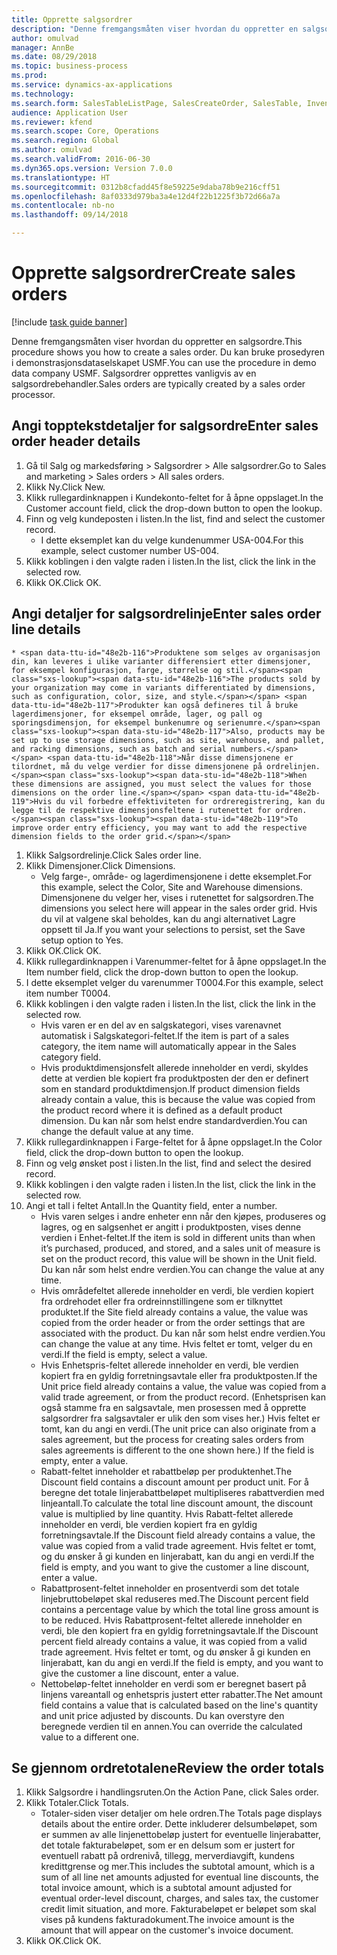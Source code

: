 ```yaml
--- 
title: Opprette salgsordrer
description: "Denne fremgangsmåten viser hvordan du oppretter en salgsordre."
author: omulvad
manager: AnnBe
ms.date: 08/29/2018
ms.topic: business-process
ms.prod: 
ms.service: dynamics-ax-applications
ms.technology: 
ms.search.form: SalesTableListPage, SalesCreateOrder, SalesTable, InventDimParmFixed, InventProductDimensionLookup, SalesTotals
audience: Application User
ms.reviewer: kfend
ms.search.scope: Core, Operations
ms.search.region: Global
ms.author: omulvad
ms.search.validFrom: 2016-06-30
ms.dyn365.ops.version: Version 7.0.0
ms.translationtype: HT
ms.sourcegitcommit: 0312b8cfadd45f8e59225e9daba78b9e216cff51
ms.openlocfilehash: 8af0333d979ba3a4e12d4f22b1225f3b72d66a7a
ms.contentlocale: nb-no
ms.lasthandoff: 09/14/2018

---
```

# <a name="create-sales-orders"></a><span data-ttu-id="48e2b-103">Opprette salgsordrer</span><span class="sxs-lookup"><span data-stu-id="48e2b-103">Create sales orders</span></span>

[!include [task guide banner](../../includes/task-guide-banner.md)]

<span data-ttu-id="48e2b-104">Denne fremgangsmåten viser hvordan du oppretter en salgsordre.</span><span class="sxs-lookup"><span data-stu-id="48e2b-104">This procedure shows you how to create a sales order.</span></span> <span data-ttu-id="48e2b-105">Du kan bruke prosedyren i demonstrasjonsdataselskapet USMF.</span><span class="sxs-lookup"><span data-stu-id="48e2b-105">You can use the procedure in demo data company USMF.</span></span> <span data-ttu-id="48e2b-106">Salgsordrer opprettes vanligvis av en salgsordrebehandler.</span><span class="sxs-lookup"><span data-stu-id="48e2b-106">Sales orders are typically created by a sales order processor.</span></span> 




## <a name="enter-sales-order-header-details"></a><span data-ttu-id="48e2b-107">Angi topptekstdetaljer for salgsordre</span><span class="sxs-lookup"><span data-stu-id="48e2b-107">Enter sales order header details</span></span>
1. <span data-ttu-id="48e2b-108">Gå til Salg og markedsføring > Salgsordrer > Alle salgsordrer.</span><span class="sxs-lookup"><span data-stu-id="48e2b-108">Go to Sales and marketing > Sales orders > All sales orders.</span></span>
2. <span data-ttu-id="48e2b-109">Klikk Ny.</span><span class="sxs-lookup"><span data-stu-id="48e2b-109">Click New.</span></span>
3. <span data-ttu-id="48e2b-110">Klikk rullegardinknappen i Kundekonto-feltet for å åpne oppslaget.</span><span class="sxs-lookup"><span data-stu-id="48e2b-110">In the Customer account field, click the drop-down button to open the lookup.</span></span>
4. <span data-ttu-id="48e2b-111">Finn og velg kundeposten i listen.</span><span class="sxs-lookup"><span data-stu-id="48e2b-111">In the list, find and select the customer record.</span></span>
    * <span data-ttu-id="48e2b-112">I dette eksemplet kan du velge kundenummer USA-004.</span><span class="sxs-lookup"><span data-stu-id="48e2b-112">For this example, select customer number US-004.</span></span>  
5. <span data-ttu-id="48e2b-113">Klikk koblingen i den valgte raden i listen.</span><span class="sxs-lookup"><span data-stu-id="48e2b-113">In the list, click the link in the selected row.</span></span>
6. <span data-ttu-id="48e2b-114">Klikk OK.</span><span class="sxs-lookup"><span data-stu-id="48e2b-114">Click OK.</span></span>

## <a name="enter-sales-order-line-details"></a><span data-ttu-id="48e2b-115">Angi detaljer for salgsordrelinje</span><span class="sxs-lookup"><span data-stu-id="48e2b-115">Enter sales order line details</span></span>
    * <span data-ttu-id="48e2b-116">Produktene som selges av organisasjon din, kan leveres i ulike varianter differensiert etter dimensjoner, for eksempel konfigurasjon, farge, størrelse og stil.</span><span class="sxs-lookup"><span data-stu-id="48e2b-116">The products sold by your organization may come in variants differentiated by dimensions, such as configuration, color, size, and style.</span></span> <span data-ttu-id="48e2b-117">Produkter kan også defineres til å bruke lagerdimensjoner, for eksempel område, lager, og pall og sporingsdimensjon, for eksempel bunkenumre og serienumre.</span><span class="sxs-lookup"><span data-stu-id="48e2b-117">Also, products may be set up to use storage dimensions, such as site, warehouse, and pallet, and racking dimensions, such as batch and serial numbers.</span></span> <span data-ttu-id="48e2b-118">Når disse dimensjonene er tilordnet, må du velge verdier for disse dimensjonene på ordrelinjen.</span><span class="sxs-lookup"><span data-stu-id="48e2b-118">When these dimensions are assigned, you must select the values for those dimensions on the order line.</span></span> <span data-ttu-id="48e2b-119">Hvis du vil forbedre effektiviteten for ordreregistrering, kan du legge til de respektive dimensjonsfeltene i rutenettet for ordren.</span><span class="sxs-lookup"><span data-stu-id="48e2b-119">To improve order entry efficiency, you may want to add the respective dimension fields to the order grid.</span></span>  
1. <span data-ttu-id="48e2b-120">Klikk Salgsordrelinje.</span><span class="sxs-lookup"><span data-stu-id="48e2b-120">Click Sales order line.</span></span>
2. <span data-ttu-id="48e2b-121">Klikk Dimensjoner.</span><span class="sxs-lookup"><span data-stu-id="48e2b-121">Click Dimensions.</span></span>
    * <span data-ttu-id="48e2b-122">Velg farge-, område- og lagerdimensjonene i dette eksemplet.</span><span class="sxs-lookup"><span data-stu-id="48e2b-122">For this example, select the Color, Site and Warehouse dimensions.</span></span> <span data-ttu-id="48e2b-123">Dimensjonene du velger her, vises i rutenettet for salgsordren.</span><span class="sxs-lookup"><span data-stu-id="48e2b-123">The dimensions you select here will appear in the sales order grid.</span></span> <span data-ttu-id="48e2b-124">Hvis du vil at valgene skal beholdes, kan du angi alternativet Lagre oppsett til Ja.</span><span class="sxs-lookup"><span data-stu-id="48e2b-124">If you want your selections to persist, set the Save setup option to Yes.</span></span>   
3. <span data-ttu-id="48e2b-125">Klikk OK.</span><span class="sxs-lookup"><span data-stu-id="48e2b-125">Click OK.</span></span>
4. <span data-ttu-id="48e2b-126">Klikk rullegardinknappen i Varenummer-feltet for å åpne oppslaget.</span><span class="sxs-lookup"><span data-stu-id="48e2b-126">In the Item number field, click the drop-down button to open the lookup.</span></span>
5. <span data-ttu-id="48e2b-127">I dette eksemplet velger du varenummer T0004.</span><span class="sxs-lookup"><span data-stu-id="48e2b-127">For this example, select item number T0004.</span></span>
6. <span data-ttu-id="48e2b-128">Klikk koblingen i den valgte raden i listen.</span><span class="sxs-lookup"><span data-stu-id="48e2b-128">In the list, click the link in the selected row.</span></span>
    * <span data-ttu-id="48e2b-129">Hvis varen er en del av en salgskategori, vises varenavnet automatisk i Salgskategori-feltet.</span><span class="sxs-lookup"><span data-stu-id="48e2b-129">If the item is part of a sales category, the item name will automatically appear in the Sales category field.</span></span>  
    * <span data-ttu-id="48e2b-130">Hvis produktdimensjonsfelt allerede inneholder en verdi, skyldes dette at verdien ble kopiert fra produktposten der den er definert som en standard produktdimensjon.</span><span class="sxs-lookup"><span data-stu-id="48e2b-130">If product dimension fields already contain a value, this is because the value was copied from the product record where it is defined as a default product dimension.</span></span> <span data-ttu-id="48e2b-131">Du kan når som helst endre standardverdien.</span><span class="sxs-lookup"><span data-stu-id="48e2b-131">You can change the default value at any time.</span></span>   
7. <span data-ttu-id="48e2b-132">Klikk rullegardinknappen i Farge-feltet for å åpne oppslaget.</span><span class="sxs-lookup"><span data-stu-id="48e2b-132">In the Color field, click the drop-down button to open the lookup.</span></span>
8. <span data-ttu-id="48e2b-133">Finn og velg ønsket post i listen.</span><span class="sxs-lookup"><span data-stu-id="48e2b-133">In the list, find and select the desired record.</span></span>
9. <span data-ttu-id="48e2b-134">Klikk koblingen i den valgte raden i listen.</span><span class="sxs-lookup"><span data-stu-id="48e2b-134">In the list, click the link in the selected row.</span></span>
10. <span data-ttu-id="48e2b-135">Angi et tall i feltet Antall.</span><span class="sxs-lookup"><span data-stu-id="48e2b-135">In the Quantity field, enter a number.</span></span>
    * <span data-ttu-id="48e2b-136">Hvis varen selges i andre enheter enn når den kjøpes, produseres og lagres, og en salgsenhet er angitt i produktposten, vises denne verdien i Enhet-feltet.</span><span class="sxs-lookup"><span data-stu-id="48e2b-136">If the item is sold in different units than when it’s purchased, produced, and stored, and a sales unit of measure is set on the product record, this value will be shown in the Unit field.</span></span> <span data-ttu-id="48e2b-137">Du kan når som helst endre verdien.</span><span class="sxs-lookup"><span data-stu-id="48e2b-137">You can change the value at any time.</span></span>   
    * <span data-ttu-id="48e2b-138">Hvis områdefeltet allerede inneholder en verdi, ble verdien kopiert fra ordrehodet eller fra ordreinnstillingene som er tilknyttet produktet.</span><span class="sxs-lookup"><span data-stu-id="48e2b-138">If the Site field already contains a value, the value was copied from the order header or from the order settings that are associated with the product.</span></span> <span data-ttu-id="48e2b-139">Du kan når som helst endre verdien.</span><span class="sxs-lookup"><span data-stu-id="48e2b-139">You can change the value at any time.</span></span> <span data-ttu-id="48e2b-140">Hvis feltet er tomt, velger du en verdi.</span><span class="sxs-lookup"><span data-stu-id="48e2b-140">If the field is empty, select a value.</span></span>   
    * <span data-ttu-id="48e2b-141">Hvis Enhetspris-feltet allerede inneholder en verdi, ble verdien kopiert fra en gyldig forretningsavtale eller fra produktposten.</span><span class="sxs-lookup"><span data-stu-id="48e2b-141">If the Unit price field already contains a value, the value was copied from a valid trade agreement, or from the product record.</span></span> <span data-ttu-id="48e2b-142">(Enhetsprisen kan også stamme fra en salgsavtale, men prosessen med å opprette salgsordrer fra salgsavtaler er ulik den som vises her.) Hvis feltet er tomt, kan du angi en verdi.</span><span class="sxs-lookup"><span data-stu-id="48e2b-142">(The unit price can also originate from a sales agreement, but the process for creating sales orders from sales agreements is different to the one shown here.) If the field is empty, enter a value.</span></span>   
    * <span data-ttu-id="48e2b-143">Rabatt-feltet inneholder et rabattbeløp per produktenhet.</span><span class="sxs-lookup"><span data-stu-id="48e2b-143">The Discount field contains a discount amount per product unit.</span></span> <span data-ttu-id="48e2b-144">For å beregne det totale linjerabattbeløpet multipliseres rabattverdien med linjeantall.</span><span class="sxs-lookup"><span data-stu-id="48e2b-144">To calculate the total line discount amount, the discount value is multiplied by line quantity.</span></span>    <span data-ttu-id="48e2b-145">Hvis Rabatt-feltet allerede inneholder en verdi, ble verdien kopiert fra en gyldig forretningsavtale.</span><span class="sxs-lookup"><span data-stu-id="48e2b-145">If the Discount field already contains a value, the value was copied from a valid trade agreement.</span></span> <span data-ttu-id="48e2b-146">Hvis feltet er tomt, og du ønsker å gi kunden en linjerabatt, kan du angi en verdi.</span><span class="sxs-lookup"><span data-stu-id="48e2b-146">If the field is empty, and you want to give the customer a line discount, enter a value.</span></span>  
    * <span data-ttu-id="48e2b-147">Rabattprosent-feltet inneholder en prosentverdi som det totale linjebruttobeløpet skal reduseres med.</span><span class="sxs-lookup"><span data-stu-id="48e2b-147">The Discount percent field contains a percentage value by which the total line gross amount is to be reduced.</span></span>  <span data-ttu-id="48e2b-148">Hvis Rabattprosent-feltet allerede inneholder en verdi, ble den kopiert fra en gyldig forretningsavtale.</span><span class="sxs-lookup"><span data-stu-id="48e2b-148">If the Discount percent field already contains a value, it was copied from a valid trade agreement.</span></span> <span data-ttu-id="48e2b-149">Hvis feltet er tomt, og du ønsker å gi kunden en linjerabatt, kan du angi en verdi.</span><span class="sxs-lookup"><span data-stu-id="48e2b-149">If the field is empty, and you want to give the customer a line discount, enter a value.</span></span>  
    * <span data-ttu-id="48e2b-150">Nettobeløp-feltet inneholder en verdi som er beregnet basert på linjens vareantall og enhetspris justert etter rabatter.</span><span class="sxs-lookup"><span data-stu-id="48e2b-150">The Net amount field contains a value that is calculated based on the line's quantity and unit price adjusted by discounts.</span></span>  <span data-ttu-id="48e2b-151">Du kan overstyre den beregnede verdien til en annen.</span><span class="sxs-lookup"><span data-stu-id="48e2b-151">You can override the calculated value to a different one.</span></span>  

## <a name="review-the-order-totals"></a><span data-ttu-id="48e2b-152">Se gjennom ordretotalene</span><span class="sxs-lookup"><span data-stu-id="48e2b-152">Review the order totals</span></span>
1. <span data-ttu-id="48e2b-153">Klikk Salgsordre i handlingsruten.</span><span class="sxs-lookup"><span data-stu-id="48e2b-153">On the Action Pane, click Sales order.</span></span>
2. <span data-ttu-id="48e2b-154">Klikk Totaler.</span><span class="sxs-lookup"><span data-stu-id="48e2b-154">Click Totals.</span></span>
    * <span data-ttu-id="48e2b-155">Totaler-siden viser detaljer om hele ordren.</span><span class="sxs-lookup"><span data-stu-id="48e2b-155">The Totals page displays details about the entire order.</span></span> <span data-ttu-id="48e2b-156">Dette inkluderer delsumbeløpet, som er summen av alle linjenettobeløp justert for eventuelle linjerabatter, det totale fakturabeløpet, som er en delsum som er justert for eventuell rabatt på ordrenivå, tillegg, merverdiavgift, kundens kredittgrense og mer.</span><span class="sxs-lookup"><span data-stu-id="48e2b-156">This includes the subtotal amount, which is a sum of all line net amounts adjusted for eventual line discounts, the total invoice amount, which is a subtotal amount adjusted for eventual order-level discount, charges, and sales tax, the customer credit limit situation, and more.</span></span>  <span data-ttu-id="48e2b-157">Fakturabeløpet er beløpet som skal vises på kundens fakturadokument.</span><span class="sxs-lookup"><span data-stu-id="48e2b-157">The invoice amount is the amount that will appear on the customer's invoice document.</span></span>  
3. <span data-ttu-id="48e2b-158">Klikk OK.</span><span class="sxs-lookup"><span data-stu-id="48e2b-158">Click OK.</span></span>


